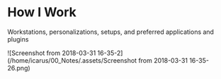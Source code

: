 #  How I Work

Workstations, personalizations, setups, and preferred applications and plugins

![Screenshot from 2018-03-31 16-35-2](/home/icarus/00_Notes/.assets/Screenshot from 2018-03-31 16-35-26.png)









